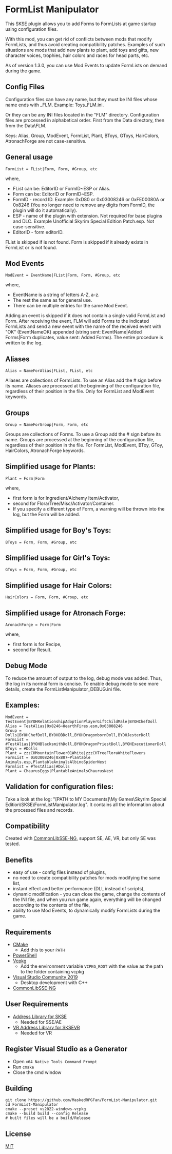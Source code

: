 # FormList Manipulator

This SKSE plugin allows you to add Forms to FormLists at game startup using configuration files. 

With this mod, you can get rid of conflicts between mods that modify FormLists, and thus avoid creating compatibility patches. Examples of such situations are mods that add new plants to plant, add toys and gifts, new character voices, trophies, hair colors and races for head parts, etc.

As of version 1.3.0, you can use Mod Events to update FormLists on demand during the game.

## Config Files

Configuration files can have any name, but they must be INI files whose name ends with _FLM. Example: Toys_FLM.ini.

Or they can be any INI files located in the "FLM" directory.
Configuration files are processed in alphabetical order. First from the Data directory, then from the Data\FLM.

Keys: Alias, Group, ModEvent, FormList, Plant, BToys, GToys, HairColors, AtronachForge are not case-sensitive.

##  General usage

```FormList = FList|Form, Form, #Group, etc```

where,
* FList can be: EditorID or FormID~ESP or Alias.
* Form can be: EditorID or FormID~ESP.
* FormID - record ID. Example: 0xD80 or 0x03008246 or 0xFE00080A or 0x8246 (You no longer need to remove any digits from FormID, the plugin will do it automatically).
* ESP - name of the plugin with extension. Not required for base plugins and DLC. Example Unofficial Skyrim Special Edition Patch.esp. Not case-sensitive.
* EditorID - form editorID.

FList  is skipped if is not found. Form is skipped if it already exists in FormList or is not found.


## Mod Events
```ModEvent = EventName|FList|Form, Form, #Group, etc```

where,
* EventName is a string of letters A-Z, a-z.
* The rest the same as for general use.
* There can be multiple entries for the same Mod Event.

Adding an event is skipped if it does not contain a single valid FormList and Form. After receiving the event, FLM will add Forms to the indicated FormLists and send a new event with the name of the received event with "OK" (EventNameOK) appended (string sent: EventName|Added Forms|Form duplicates, value sent: Added Forms). The entire procedure is written to the log.

##  Aliases

```Alias = NameForAlias|FList, FList, etc```

Aliases are collections of FormLists. To use an Alias add the # sign before its name. Aliases are processed at the beginning of the configuration file, regardless of their position in the file. Only for FormList and ModEvent keywords.
##  Groups

```Group = NameForGroup|Form, Form, etc```

Groups are collections of Forms. To use a Group add the # sign before its name. Groups are processed at the beginning of the configuration file, regardless of their position in the file. For FormList, ModEvent, BToy, GToy, HairColors, AtronachForge keywords.

## Simplified usage for Plants:

```Plant = Form|Form```

where,
* first form is for Ingredient/Alchemy Item/Activator,
* second for Flora/Tree/Misc/Activator/Container.
* If you specify a different type of Form, a warning will be thrown into the log, but the Form will be added.

## Simplified usage for Boy's Toys:

```BToys = Form, Form, #Group, etc```

## Simplified usage for Girl's Toys:

```GToys = Form, Form, #Group, etc```


## Simplified usage for Hair Colors:

```HairColors = Form, Form, #Group, etc```

## Simplified usage for Atronach Forge:

```AronachForge = Form|Form```

where,
* first form is for Recipe,
* second for Result.



## Debug Mode

To reduce the amount of output to the log, debug mode was added. Thus, the log in its normal form is concise.
To enable debug mode to see more details, create the FormListManipulator_DEBUG.ini file.

## Examples:
```
ModEvent = TestEvent|BYOHRelationshipAdoptionPlayerGiftChildMale|BYOHChefDoll
Alias = TestAlias|0x8246~HearthFires.esm,0x03008246
Group = Dolls|BYOHChefDoll,BYOHDBDoll,BYOHDragonbornDoll,BYOHJesterDoll
FormList = #TestAlias|BYOHBlacksmithDoll,BYOHDragonPriestDoll,BYOHExecutionerDoll
BToys = #Dolls
Plant = zzzCHMountainFlower01White|zzzCHTreeFloraWhiteFlowers
FormList = 0x03008246|0x807~Plantable Animals.esp,PlantableAnimalsAlbinoSpiderNest
Formlist = #TestAlias|#Dolls
Plant = ChaurusEggs|PlantableAnimalsChaurusNest
```

## Validation for configuration files:
Take a look at the log: "[PATH to MY Documents]\My Games\Skyrim Special Edition\SKSE\FormListManipulator.log". It contains all the information about the processed files and records.

## Compatibility
Created with [CommonLibSSE-NG](https://github.com/CharmedBaryon/CommonLibSSE-NG), support SE, AE, VR, but only SE was tested.

## Benefits
* easy of use - config files instead of plugins,
* no need to create compatibility patches for mods modifying the same list,
* instant effect and better performance (DLL instead of scripts),
* dynamic modification - you can close the game, change the contents of the INI file, and when you run game again, everything will be changed according to the contents of the file,
* ability to use Mod Events, to dynamically modify FormLists during the game.

## Requirements
* [CMake](https://cmake.org/)
	* Add this to your `PATH`
* [PowerShell](https://github.com/PowerShell/PowerShell/releases/latest)
* [Vcpkg](https://github.com/microsoft/vcpkg)
	* Add the environment variable `VCPKG_ROOT` with the value as the path to the folder containing vcpkg
* [Visual Studio Community 2019](https://visualstudio.microsoft.com/)
	* Desktop development with C++
* [CommonLibSSE-NG](https://github.com/CharmedBaryon/CommonLibSSE-NG)

## User Requirements
* [Address Library for SKSE](https://www.nexusmods.com/skyrimspecialedition/mods/32444)
	* Needed for SSE/AE
* [VR Address Library for SKSEVR](https://www.nexusmods.com/skyrimspecialedition/mods/58101)
	* Needed for VR

## Register Visual Studio as a Generator
* Open `x64 Native Tools Command Prompt`
* Run `cmake`
* Close the cmd window

## Building
```
git clone https://github.com/MaskedRPGFan/FormList-Manipulator.git
cd FormList-Manipulator
cmake --preset vs2022-windows-vcpkg
cmake --build build --config Release
# built files will be a build/Release
```
## License
[MIT](LICENSE)
